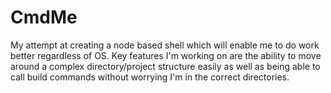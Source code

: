 # CmdMe

My attempt at creating a node based shell which will enable me to do work
better regardless of OS. Key features I'm working on are the ability to move
around a complex directory/project structure easily as well as being able to
call build commands without worrying I'm in the correct directories.
